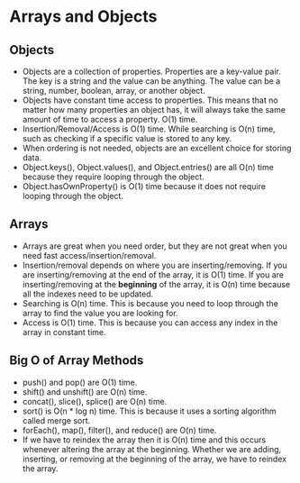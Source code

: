 # Arrays and Objects

## Objects

- Objects are a collection of properties. Properties are a key-value pair. The key is a string and the value can be anything. The value can be a string, number, boolean, array, or another object.
- Objects have constant time access to properties. This means that no matter how many properties an object has, it will always take the same amount of time to access a property. O(1) time.
- Insertion/Removal/Access is O(1) time. While searching is O(n) time, such as checking if a specific value is stored to any key.
- When ordering is not needed, objects are an excellent choice for storing data.
- Object.keys(), Object.values(), and Object.entries() are all O(n) time because they require looping through the object.
- Object.hasOwnProperty() is O(1) time because it does not require looping through the object.

## Arrays

- Arrays are great when you need order, but they are not great when you need fast access/insertion/removal.
- Insertion/removal depends on where you are inserting/removing. If you are inserting/removing at the end of the array, it is O(1) time. If you are inserting/removing at the **beginning** of the array, it is O(n) time because all the indexes need to be updated.
- Searching is O(n) time. This is because you need to loop through the array to find the value you are looking for.
- Access is O(1) time. This is because you can access any index in the array in constant time.

## Big O of Array Methods

- push() and pop() are O(1) time.
- shift() and unshift() are O(n) time.
- concat(), slice(), splice() are O(n) time.
- sort() is O(n * log n) time. This is because it uses a sorting algorithm called merge sort.
- forEach(), map(), filter(), and reduce() are O(n) time.
- If we have to reindex the array then it is O(n) time and this occurs whenever altering the array at the beginning. Whether we are adding, inserting, or removing at the beginning of the array, we have to reindex the array.
